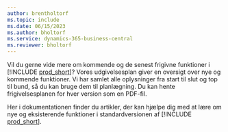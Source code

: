 ```yaml
---
author: brentholtorf
ms.topic: include
ms.date: 06/15/2023
ms.author: bholtorf
ms.service: dynamics-365-business-central
ms.reviewer: bholtorf
---
```

Vil du gerne vide mere om kommende og de senest frigivne funktioner i [!INCLUDE [prod_short](prod_short.md)]? Vores udgivelsesplan giver en oversigt over nye og kommende funktioner. Vi har samlet alle oplysninger fra start til slut og top til bund, så du kan bruge dem til planlægning. Du kan hente frigivelsesplanen for hver version som en PDF-fil.

Her i dokumentationen finder du artikler, der kan hjælpe dig med at lære om nye og eksisterende funktioner i standardversionen af [!INCLUDE [prod_short](prod_short.md)].